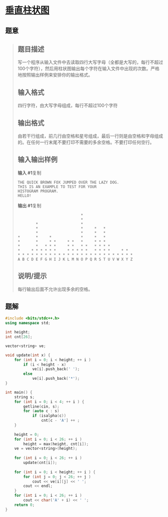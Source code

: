 #  [垂直柱状图](https://www.luogu.com.cn/problem/P1598)

## 题意

>   ## 题目描述
>
>   写一个程序从输入文件中去读取四行大写字母（全都是大写的，每行不超过100个字符），然后用柱状图输出每个字符在输入文件中出现的次数。严格地按照输出样例来安排你的输出格式。
>
>   ## 输入格式
>
>   四行字符，由大写字母组成，每行不超过100个字符
>
>   ## 输出格式
>
>   由若干行组成，前几行由空格和星号组成，最后一行则是由空格和字母组成的。在任何一行末尾不要打印不需要的多余空格。不要打印任何空行。
>
>   ## 输入输出样例
>
>   **输入 #1**复制
>
>   ```
>   THE QUICK BROWN FOX JUMPED OVER THE LAZY DOG.
>   THIS IS AN EXAMPLE TO TEST FOR YOUR
>   HISTOGRAM PROGRAM.
>   HELLO!
>   ```
>
>   **输出 #1**复制
>
>   ```
>                               *
>                               *
>           *                   *
>           *                   *     *   *
>           *                   *     *   *
>   *       *     *             *     *   *
>   *       *     * *     * *   *     * * *
>   *       *   * * *     * *   * *   * * * *
>   *     * * * * * *     * * * * *   * * * *     * *
>   * * * * * * * * * * * * * * * * * * * * * * * * * *
>   A B C D E F G H I J K L M N O P Q R S T U V W X Y Z
>   ```
>
>   ## 说明/提示
>
>   每行输出后面不允许出现多余的空格。

## 题解



```c++
#include <bits/stdc++.h>
using namespace std;

int height;
int cnt[26];

vector<string> ve;

void update(int x) {
    for (int i = 0; i < height; ++ i )
        if (i < height - x)
            ve[i].push_back(' ');
        else
            ve[i].push_back('*');
}

int main() {
    string s;
    for (int i = 0; i < 4; ++ i ) {
        getline(cin, s);
        for (auto c : s)
            if (isalpha(c))
                cnt[c - 'A'] ++ ;
    }
    
    height = 0;
    for (int i = 0; i < 26; ++ i )
        height = max(height, cnt[i]);
    ve = vector<string>(height);
    
    for (int i = 0; i < 26; ++ i )
        update(cnt[i]);
    
    for (int i = 0; i < height; ++ i ) {
        for (int j = 0; j < 26; ++ j )
            cout << ve[i][j] << ' ';
        cout << endl;
    }
    for (int i = 0; i < 26; ++ i )
        cout << char('A' + i) << ' ';
    return 0;
}
```



```python3

```


